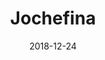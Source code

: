 ---
layout: site
title: "Jochefina"
date: 2018-12-24
categories: [community]
version: 7.1.4
major: 7
minor: 1
patch: 4
slug: jochefina
link: https://jochefina.com/
submitter: aparraga
permalink: /sites/:slug
---